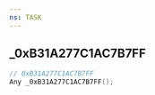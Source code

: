 ```yaml
---
ns: TASK
---
```

## _0xB31A277C1AC7B7FF

```c
// 0xB31A277C1AC7B7FF
Any _0xB31A277C1AC7B7FF();
```

